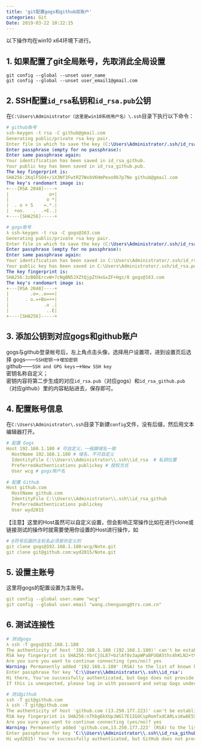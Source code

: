 ```yaml
---
title: 'git配置gogs和github双账户'
categories: Git
Date: 2019-03-22 10:22:15
---
```

以下操作均在win10 x64环境下进行。  

## 1. 如果配置了git全局账号，先取消此全局设置
```git
git config --global --unset user_name
git config --global --unset user_email1@gmail.com
```

## 2. SSH配置`id_rsa`私钥和`id_rsa.pub`公钥
在`C:\Users\Administrator（这里是win10系统用户名）\.ssh`目录下执行以下命令：  
```yml
# github账号
ssh-keygen -t rsa -C github@gmail.com
Generating public/private rsa key pair.
Enter file in which to save the key (C:\Users\Administrator/.ssh/id_rsa): id_rsa_github  #自定义
Enter passphrase (empty for no passphrase):
Enter same passphrase again:
Your identification has been saved in id_rsa_github.
Your public key has been saved in id_rsa_github.pub.
The key fingerprint is:
SHA256:2KqlFSO4+/iX3Nf3FwtRZ7WxbVKHmPexo9b7p7No github@gmail.com
The key's randomart image is:
+---[RSA 2048]----+
|               o+|
|              o *|
|  . o + S    =.*.|
|  +oo.   .  .+E..|
+----[SHA256]-----+

# gogs账号
λ ssh-keygen -t rsa -C gogs@163.com
Generating public/private rsa key pair.
Enter file in which to save the key (C:\Users\Administrator/.ssh/id_rsa):   # 自定义，在此我直接回车，使用默认值
Enter passphrase (empty for no passphrase):
Enter same passphrase again:
Your identification has been saved in C:\Users\Administrator/.ssh/id_rsa.
Your public key has been saved in C:\Users\Administrator/.ssh/id_rsa.pub.
The key fingerprint is:
SHA256:3zB0DErcvW+7cNgBN5JXZtQjpZtHxGxZF+Hgz/8 gogs@163.com
The key's randomart image is:
+---[RSA 2048]----+
|        .o=..o===|
|      . o.=+Bo=++|
|             .o .|
|              ..E|
+----[SHA256]-----+
```

## 3. 添加公钥到对应gogs和github账户
gogs与github登录帐号后，左上角点击头像，选择用户设置项，进到设置页后选择
gogs——`SSH密钥`—>`增加密钥`  
github——`SSH and GPG keys`—>`New SSH key`  
密钥名称自定义；  
密钥内容将第二步生成的对应`id_rsa.pub`（对应gogs）和`id_rsa_github.pub`（对应github）里的内容粘贴进去，保存即可。

## 4. 配置账号信息
在`C:\Users\Administrator\.ssh`目录下新建`config`文件，没有后缀，然后用文本编辑器打开。  
```yml
# 配置 Gogs
Host 192.168.1.180 # 可自定义，一般跟域名一致
  HostName 192.168.1.180 # 域名，不可自定义
  IdentityFile C:\\Users\\Administrator\\.ssh\\id_rsa  # 私钥位置
  PreferredAuthentications publickey # 授权方式
  User wcg # gogs用户名
	
# 配置 Github
Host github.com
  HostName github.com
  IdentityFile C:\\Users\\Administrator\\.ssh\\id_rsa_github
  PreferredAuthentications publickey
  User wyd2015
```
【注意】这里的Host虽然可以自定义设置，但会影响正常操作比如在进行clone或链接测试的操作时就需要使用你设置的Host进行操作，如
```yml
# @符号后面的主机名必须是你定义的
git clone gogs@192.168.1.180:wcg/Note.git
git clone git@github.com:wyd2015/Note.git
```
## 5. 设置主账号
这里将gogs的配置设置为主账号。
```yml
git config --global user.name "wcg"
git config --global user.email "wang.chenguang@trs.com.cn"
```

## 6. 测试连接性
```yml
# 测试gogs
λ ssh -T gogs@192.168.1.180
The authenticity of host '192.168.1.180 (192.168.1.180)' can't be established.
RSA key fingerprint is SHA256:YbrCjSL87+bzlAf8v3apWPaBFUOA5thc4hKLN2+tVdY.
Are you sure you want to continue connecting (yes/no)? yes
Warning: Permanently added '192.168.1.180' (RSA) to the list of known hosts.
Enter passphrase for key 'C:\\Users\\Administrator\\.ssh\\id_rsa':
Hi there, You've successfully authenticated, but Gogs does not provide shell access.
If this is unexpected, please log in with password and setup Gogs under another user.

# 测试github
ssh -T git@github.com
λ ssh -T git@github.com
The authenticity of host 'github.com (13.250.177.223)' can't be established.
RSA key fingerprint is SHA256:nThbg6kXUpJWGl7E1IGOCspRomTxdCARLviKw6E5SY8.
Are you sure you want to continue connecting (yes/no)? yes
Warning: Permanently added 'github.com,13.250.177.223' (RSA) to the list of known hosts.
Enter passphrase for key 'C:\\Users\\Administrator\\.ssh\\id_rsa_github':
Hi wyd2015! You've successfully authenticated, but GitHub does not provide shell access.
```
